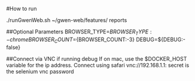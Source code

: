 #How to run

./runGwenWeb.sh ~/gwen-web/features/ reports

##Optional Parameters
BROWSER_TYPE=${BROWSER_TYPE:-chrome}
BROWSER_COUNT=${BROWSER_COUNT:-3}
DEBUG=${DEBUG:-false}

##Connect via VNC if running debug
If on mac, use the $DOCKER_HOST variable for the ip address.  Connect using safari 
  vnc://192.168.1.1:<debug port>
  secret is the selenium vnc password
